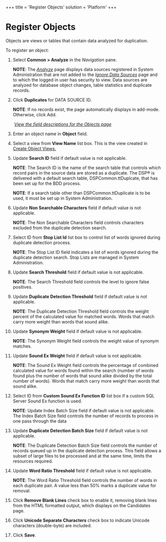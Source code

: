 +++
title = 'Register Objects'
solution = 'Platform'
+++

# Register Objects

Objects are views or tables that contain data analyzed for duplication.

To register an object:

1.  Select **Common \> Analyze** in the *Navigation* pane.
    
    **NOTE**: The *[Analyze](../Page_Desc/Analyze)* page displays
    data sources registered in System Administration that are not added
    to the *[Ignore Data Sources](Ignore_Data_Sources)* page and to
    which the logged in user has security to view. Data sources are
    analyzed for database object changes, table statistics and duplicate
    records.

2.  Click **Duplicates** for DATA SOURCE ID.
    
    **NOTE**: If no records exist, the page automatically displays in
    add-mode. Otherwise, click Add.
    
     *[View the field descriptions for the Objects
    page](../Page_Desc/Objects_H_Common)*

3.  Enter an object name in **Object** field.

4.  Select a view from <span style="font-weight: bold;">View Name</span>
    list box. This is the view created in [Create Object
    Views.](Create_Object_Views)

5.  Update **Search ID** field if default value is not applicable.
    
    **NOTE**: The Search ID is the name of the search table that
    controls which record pairs in the source data are stored as a
    duplicate. The DSP® is delivered with a default search table,
    DSPCommon.ttDuplcate, that has been set up for the BDD process.
    
    **NOTE**: If a search table other than DSPCommon.ttDuplicate is to
    be used, it must be set up in System Administration.

6.  Update **Non Searchable Characters** field if default value is not
    applicable.
    
    **NOTE**: The Non Searchable Characters field controls characters
    excluded from the duplicate detection search.

7.  Select ID from **Stop List Id** list box to control list of words
    ignored during duplicate detection process.
    
    **NOTE**: The Stop List ID field indicates a list of words ignored
    during the duplicate detection search. Stop Lists are managed in
    System Administration.

8.  Update **Search Threshold** field if default value is not
    applicable.
    
    **NOTE**: The Search Threshold field controls the level to ignore
    false positives.

9.  Update **Duplicate Detection Threshold** field if default value is
    not applicable.
    
    **NOTE**: The Duplicate Detection Threshold field controls the
    weight percent of the calculated value for matched words. Words that
    match carry more weight than words that sound alike.

10. Update **Synonym Weight** field if default value is not applicable.
    
    **NOTE**: The Synonym Weight field controls the weight value of
    synonym matches.

11. Update **Sound Ex Weight** field if default value is not applicable.
    
    **NOTE**: The Sound Ex Weight field controls the
    <span style="background: #ffffff;">percentage of combined calculated
    value for words found within the search (number of words found plus
    the number of words that sound alike divided by the total number of
    words). Words that match carry more weight than words that sound
    alike.</span>

12. Select ID from **Custom Sound Ex Function ID** list box if a custom
    SQL Server Sound Ex function is used.
    
    **NOTE**: Update Index Batch Size field if default value is not
    applicable. The Index Batch Size field controls the number of
    records to process in one pass through the data

13. Update **Duplicate Detection Batch Size** field if default value is
    not applicable.
    
    **NOTE**: The Duplicate Detection Batch Size field controls
    the number of records queued up in the duplicate detection process.
    This field allows a subset of large files to be processed and at the
    same time, limits the resources required.

14. Update **Word Ratio Threshold** field if default value is not
    applicable.
    
    **NOTE**: The Word Ratio Threshold field controls the number of
    words in each duplicate pair. A value less than 50% marks a
    duplicate value for removal.

15. Click **Remove Blank Lines** check box to enable it, removing blank
    lines from the HTML formatted output, which displays on the
    Candidates page.

16. Click **Unicode Separate Characters** check box to indicate Unicode
    characters (double-byte) are included.

17. Click **Save**.
